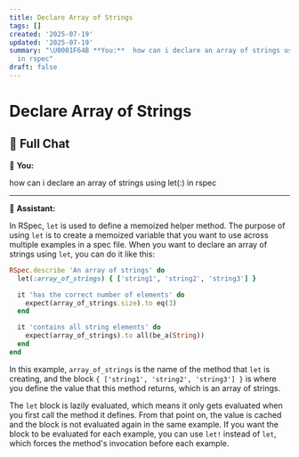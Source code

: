 ```yaml
---
title: Declare Array of Strings
tags: []
created: '2025-07-19'
updated: '2025-07-19'
summary: "\U0001F64B **You:**  how can i declare an array of strings using let(:)
  in rspec"
draft: false
---
```


# Declare Array of Strings

## 🧠 Full Chat

🙋 **You:**

how can i declare an array of strings using let(:) in rspec

---

🤖 **Assistant:**

In RSpec, `let` is used to define a memoized helper method. The purpose of using `let` is to create a memoized variable that you want to use across multiple examples in a spec file. When you want to declare an array of strings using `let`, you can do it like this:

```ruby
RSpec.describe 'An array of strings' do
  let(:array_of_strings) { ['string1', 'string2', 'string3'] }

  it 'has the correct number of elements' do
    expect(array_of_strings.size).to eq(3)
  end

  it 'contains all string elements' do
    expect(array_of_strings).to all(be_a(String))
  end
end
```

In this example, `array_of_strings` is the name of the method that `let` is creating, and the block `{ ['string1', 'string2', 'string3'] }` is where you define the value that this method returns, which is an array of strings.

The `let` block is lazily evaluated, which means it only gets evaluated when you first call the method it defines. From that point on, the value is cached and the block is not evaluated again in the same example. If you want the block to be evaluated for each example, you can use `let!` instead of `let`, which forces the method's invocation before each example.